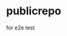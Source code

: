 # publicrepo
for e2e test




























































































































































































































































































































































































































































































































































































































































































































































































































































































































































































































































































































































































































































































































































































































































































































































































































































































































































































































































































































































































































































































































































































































































































































































































































































































































































































































































































































































































































